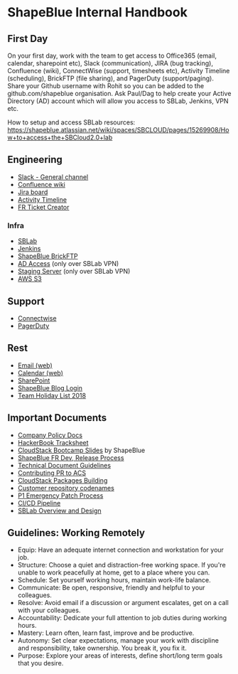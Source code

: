 # ShapeBlue Internal Handbook

## First Day

On your first day, work with the team to get access to Office365 (email,
calendar, sharepoint etc), Slack (communication), JIRA (bug tracking),
Confluence (wiki), ConnectWise (support, timesheets etc), Activity Timeline
(scheduling), BrickFTP (file sharing), and PagerDuty (support/paging). Share
your Github username with Rohit so you can be added to the github.com/shapeblue
organisation. Ask Paul/Dag to help create your Active Directory (AD) account
which will allow you access to SBLab, Jenkins, VPN etc.

How to setup and access SBLab resources:
https://shapeblue.atlassian.net/wiki/spaces/SBCLOUD/pages/15269908/How+to+access+the+SBCloud2.0+lab

## Engineering

- [Slack - General channel](https://shapeblue.slack.com/messages/C0D28VB5J/)
- [Confluence wiki](https://shapeblue.atlassian.net/wiki)
- [Jira board](https://shapeblue.atlassian.net/secure/RapidBoard.jspa?rapidView=34)
- [Activity Timeline](https://shapeblue.activitytimeline.com/dashboard/index)
- [FR Ticket Creator](https://shapeblue.atlassian.net/wiki/spaces/INT/pages/67671214/New+Feature+Request+Ticket+Creator)

### Infra

- [SBLab](https://lab.shapeblue.com/client/)
- [Jenkins](https://jenkins.shapeblue.com/)
- [ShapeBlue BrickFTP](https://shapeblue.brickftp.com/)
- [AD Access](http://10.2.0.19:8888/showLogin.cc) (only over SBLab VPN)
- [Staging Server](http://staging.yadav.xyz/) (only over SBLab VPN)
- [AWS S3](https://console.aws.amazon.com/s3/home?region=us-east-1)

## Support

- [Connectwise](https://eu.myconnectwise.net/)
- [PagerDuty](https://shapeblue.pagerduty.com/schedules)

## Rest

- [Email (web)](https://outlook.office.com/owa/?realm=shapeblue.com)
- [Calendar (web)](https://outlook.office.com/owa/?realm=shapeblue.com&path=/calendar/view/Week)
- [SharePoint](https://shapeblue.sharepoint.com)
- [ShapeBlue Blog Login](https://www.shapeblue.com/wpssadmin/)
- [Team Holiday List 2018](https://shapeblue.sharepoint.com/:x:/r/_layouts/15/Doc.aspx?sourcedoc=%7B00932368-56FB-4034-9F02-E761E31E7CBA%7D&file=Holiday%20calendar%202018.xls&action=default&mobileredirect=true)

## Important Documents

- [Company Policy Docs](https://shapeblue.sharepoint.com/Shared%20Documents/Consultant%20Info/Company%20Polices)
- [HackerBook Tracksheet](https://shapeblue.atlassian.net/wiki/spaces/TRAIN/pages/816381954/HackerBook+Tracksheet)
- [CloudStack Bootcamp Slides](https://shapeblue.sharepoint.com/Shared%20Documents/Forms/AllItems.aspx?csf=1&e=tJdS1J&RootFolder=%2fShared%20Documents%2fTraining%2fBootcamps%2f2%20Day%20CloudStack%204%2e11%20Bootcamp&FolderCTID=0x012000885A31BE067616469D0B0A86CACD589D) by ShapeBlue
- [ShapeBlue FR Dev, Release Process](https://shapeblue.atlassian.net/wiki/spaces/PT/pages/67343436/Release+Process)
- [Technical Document Guidelines](https://shapeblue.atlassian.net/wiki/spaces/PT/pages/88539137/Technical+documentation+guidelines)
- [Contributing PR to ACS](https://shapeblue.atlassian.net/wiki/spaces/PT/pages/28377100/Contributing+PR+to+apache+cloudstack)
- [CloudStack Packages Building](https://shapeblue.atlassian.net/wiki/spaces/PT/pages/15269899/Building+Packages+and+Repositories)
- [Customer repository codenames](https://shapeblue.atlassian.net/wiki/spaces/PT/pages/65737759/packages.shapeblue.com+uploads+project+names)
- [P1 Emergency Patch Process](https://shapeblue.atlassian.net/wiki/spaces/PT/pages/29949974/P1+Emergency+Patch+Process)
- [CI/CD Pipeline](https://shapeblue.atlassian.net/wiki/spaces/PT/pages/36274181/CI+CD+Build+Pipeline)
- [SBLab Overview and Design](https://shapeblue.atlassian.net/wiki/spaces/SBCLOUD/pages/9535502/Lab+Network+Overview+and+Design)

## Guidelines: Working Remotely

- Equip: Have an adequate internet connection and workstation for your job.
- Structure: Choose a quiet and distraction-free working space. If you're unable
  to work peacefully at home, get to a place where you can.
- Schedule: Set yourself working hours, maintain work-life balance.
- Communicate: Be open, responsive, friendly and helpful to your colleagues.
- Resolve: Avoid email if a discussion or argument escalates, get on a call with
  your colleagues.
- Accountability: Dedicate your full attention to job duties during working
  hours.
- Mastery: Learn often, learn fast, improve and be productive.
- Autonomy: Set clear expectations, manage your work with discipline and
  responsibility, take ownership. You break it, you fix it.
- Purpose: Explore your areas of interests, define short/long term goals that
  you desire.
